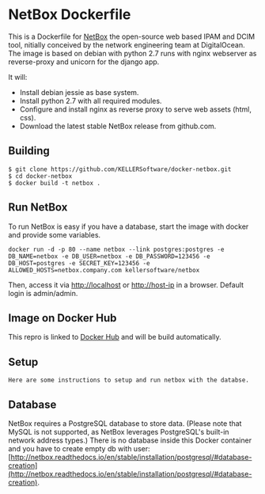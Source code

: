# NetBox Dockerfile

This is a Dockerfile for [NetBox](https://github.com/digitalocean/netbox) the open-source web based IPAM and DCIM tool, nitially conceived by the network engineering team at DigitalOcean.
The image is based on debian with python 2.7 runs with nginx webserver as reverse-proxy and unicorn for the django app.

It will:

* Install debian jessie as base system.
* Install python 2.7 with all required modules.
* Configure and install nginx as reverse proxy to serve web assets (html, css).
* Download the latest stable NetBox release from github.com.


## Building

```
$ git clone https://github.com/KELLERSoftware/docker-netbox.git
$ cd docker-netbox
$ docker build -t netbox .
```


## Run NetBox

To run NetBox is easy if you have a database, start the image with docker and provide some variables.
```
docker run -d -p 80 --name netbox --link postgres:postgres -e DB_NAME=netbox -e DB_USER=netbox -e DB_PASSWORD=123456 -e DB_HOST=postgres -e SECRET_KEY=123456 -e ALLOWED_HOSTS=netbox.company.com kellersoftware/netbox
```
Then, access it via [http://localhost](http://localhost) or [http://host-ip](http://host-ip) in a browser. Default login is admin/admin.


## Image on Docker Hub

This repro is linked to [Docker Hub](https://hub.docker.com/r/kellersoftware/) and will be build automatically. 


## Setup

```
Here are some instructions to setup and run netbox with the databse.
```


## Database

NetBox requires a PostgreSQL database to store data. (Please note that MySQL is not supported, as NetBox leverages PostgreSQL's built-in network address types.) There is no database inside this Docker container and you have to create empty db with user: [http://netbox.readthedocs.io/en/stable/installation/postgresql/#database-creation](http://netbox.readthedocs.io/en/stable/installation/postgresql/#database-creation).


